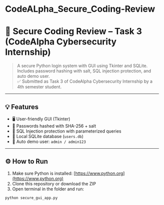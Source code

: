 # CodeALpha_Secure_Coding-Review
# 🔐 Secure Coding Review – Task 3 (CodeAlpha Cybersecurity Internship)

> A secure Python login system with GUI using Tkinter and SQLite. Includes password hashing with salt, SQL injection protection, and auto demo user.  
> ✅ Submitted as Task 3 of CodeAlpha Cybersecurity Internship by a 4th semester student.

---

## 💡 Features

- 🖥️ User-friendly GUI (Tkinter)
- 🔐 Passwords hashed with SHA-256 + salt
- 🚫 SQL Injection protection with parameterized queries
- 💾 Local SQLite database (`users.db`)
- 👤 Auto demo user: `admin / admin123`

---

## ⚙️ How to Run

1. Make sure Python is installed: [https://www.python.org](https://www.python.org)
2. Clone this repository or download the ZIP
3. Open terminal in the folder and run:

```bash
python secure_gui_app.py
